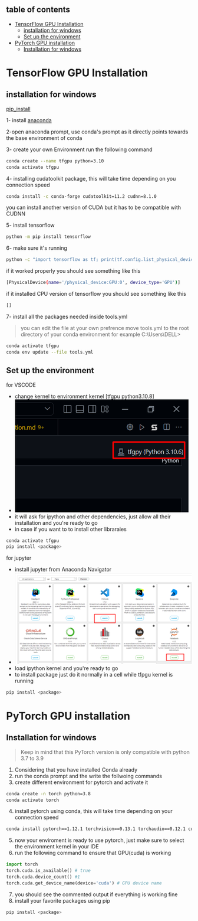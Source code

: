 

## table of contents
- [TensorFlow GPU Installation](#tensorflow-gpu-installation)
  - [installation for windows](#installation-for-windows)
  - [Set up the environment](#set-up-the-environment)
- [PyTorch GPU installation](#pytorch-gpu-installation)
  - [Installation for windows](#installation-for-windows-1)

# TensorFlow GPU Installation
## installation for windows

[pip_install](https://www.tensorflow.org/install/pip)

1- install [anaconda](https://docs.anaconda.com/anaconda/install/windows/) 

2-open anaconda prompt, use conda's prompt as it directly  points towards the base environment of conda 

3- create your own Environment run the following command

```bash
conda create --name tfgpu python=3.10
conda activate tfgpu 
```
4- installing cudatoolkit package, this will take time depending on you connection speed


```bash
conda install -c conda-forge cudatoolkit=11.2 cudnn=8.1.0
```
you can install another version of CUDA but it has to be compatible with CUDNN

5- install tensorflow 

```bash 
python -m pip install tensorflow
```

6- make sure it's running 
```bash 
python -c "import tensorflow as tf; print(tf.config.list_physical_devices('GPU'))"
```
if it worked properly you should see something like this 
```bash 
[PhysicalDevice(name='/physical_device:GPU:0', device_type='GPU')]
```
if it installed CPU version of tensorflow you should see something like this 
```bash 
[]
```

7- install all the packages needed inside tools.yml 
 > you can edit the file at your own prefrence
move tools.yml to the root directory of your conda environment 
for example 
> C:\Users\DELL>
```bash 
conda activate tfgpu
conda env update --file tools.yml
```

## Set up the environment 
for VSCODE 
- change kernel to environment kernel [tfgpu python3.10.8] 
- ![](img2.png)
- it will ask for ipython and other dependencies, just allow all their installation and you're ready to go 
- in case if you want to to install other libraraies
  
```bash
conda activate tfgpu
pip install <package>

```

for jupyter 
- install jupyter from Anaconda Navigator 
- ![](img1.png)
- load ipython kernel and you're ready to go 
- to install package just do it normally in a cell while tfpgu kernel is running
```bash
pip install <package>
```

# PyTorch GPU installation
## Installation for windows 

> Keep in mind that this PyTorch version is only compatible with python 3.7 to 3.9


1.  Considering that you have installed Conda already
2. run the conda prompt and the write the follwoing commands 
3. create different environment for pytorch and activate it
```bash
conda create -n torch python=3.8
conda activate torch
```
4. install pytorch using conda, this will take time depending on your connection speed
```bash
conda install pytorch==1.12.1 torchvision==0.13.1 torchaudio==0.12.1 cudatoolkit=11.3 -c pytorch
```
5. now your enviroment is ready to use pytorch, just make sure to select the environment kernel in your IDE
6. run the following command to ensure that GPU(cuda) is working 
```python
import torch 
torch.cuda.is_available() # true 
torch.cuda.device_count() #1 
torch.cuda.get_device_name(device='cuda') # GPU device name
```
7. you should see the commented output if everything is working fine
8. install your favorite packages using pip 
```bash
pip install <package>
```
